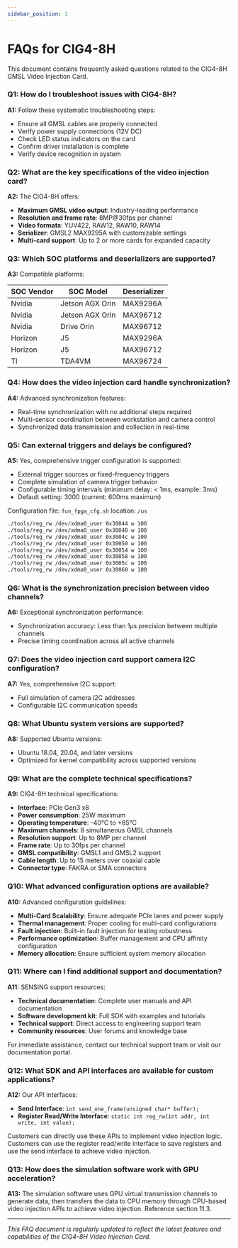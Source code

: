 ```yaml
---
sidebar_position: 1
---
```


# FAQs for CIG4-8H

This document contains frequently asked questions related to the CIG4-8H GMSL Video Injection Card.

<!-- ![SENSING Logo](/img/SENSING_logo_en2.png) -->

### Q1: How do I troubleshoot issues with CIG4-8H?

**A1:** Follow these systematic troubleshooting steps:
- Ensure all GMSL cables are properly connected
- Verify power supply connections (12V DC)
- Check LED status indicators on the card
- Confirm driver installation is complete
- Verify device recognition in system

### Q2: What are the key specifications of the video injection card?

**A2:** The CIG4-8H offers:
- **Maximum GMSL video output**: Industry-leading performance
- **Resolution and frame rate**: 8MP@30fps per channel
- **Video formats**: YUV422, RAW12, RAW10, RAW14
- **Serializer**: GMSL2 MAX9295A with customizable settings
- **Multi-card support**: Up to 2 or more cards for expanded capacity

### Q3: Which SOC platforms and deserializers are supported?

**A3:** Compatible platforms:

| SOC Vendor | SOC Model | Deserializer |
|------------|-----------|--------------|
| Nvidia | Jetson AGX Orin | MAX9296A |
| Nvidia | Jetson AGX Orin | MAX96712 |
| Nvidia | Drive Orin | MAX96712 |
| Horizon | J5 | MAX9296A |
| Horizon | J5 | MAX96712 |
| TI | TDA4VM | MAX96724 |

### Q4: How does the video injection card handle synchronization?

**A4:** Advanced synchronization features:
- Real-time synchronization with no additional steps required
- Multi-sensor coordination between workstation and camera control
- Synchronized data transmission and collection in real-time

### Q5: Can external triggers and delays be configured?

**A5:** Yes, comprehensive trigger configuration is supported:
- External trigger sources or fixed-frequency triggers
- Complete simulation of camera trigger behavior
- Configurable timing intervals (minimum delay: < 1ms, example: 3ms)
- Default setting: 3000 (current: 600ms maximum)

Configuration file: `fun_fpga_cfg.sh` location: `/us`

```bash
./tools/reg_rw /dev/xdma0_user 0x30044 w 100
./tools/reg_rw /dev/xdma0_user 0x30048 w 100
./tools/reg_rw /dev/xdma0_user 0x3004c w 100
./tools/reg_rw /dev/xdma0_user 0x30050 w 100
./tools/reg_rw /dev/xdma0_user 0x30054 w 100
./tools/reg_rw /dev/xdma0_user 0x30058 w 100
./tools/reg_rw /dev/xdma0_user 0x3005c w 100
./tools/reg_rw /dev/xdma0_user 0x30060 w 100
```

### Q6: What is the synchronization precision between video channels?

**A6:** Exceptional synchronization performance:
- Synchronization accuracy: Less than 1μs precision between multiple channels
- Precise timing coordination across all active channels

### Q7: Does the video injection card support camera I2C configuration?

**A7:** Yes, comprehensive I2C support:
- Full simulation of camera I2C addresses
- Configurable I2C communication speeds

### Q8: What Ubuntu system versions are supported?

**A8:** Supported Ubuntu versions:
- Ubuntu 18.04, 20.04, and later versions
- Optimized for kernel compatibility across supported versions

### Q9: What are the complete technical specifications?

**A9:** CIG4-8H technical specifications:
- **Interface**: PCIe Gen3 x8
- **Power consumption**: 25W maximum
- **Operating temperature**: -40°C to +85°C
- **Maximum channels**: 8 simultaneous GMSL channels
- **Resolution support**: Up to 8MP per channel
- **Frame rate**: Up to 30fps per channel
- **GMSL compatibility**: GMSL1 and GMSL2 support
- **Cable length**: Up to 15 meters over coaxial cable
- **Connector type**: FAKRA or SMA connectors

<!-- ![Technical Specifications](/img/SENSING_logo_Homepage.png) -->

### Q10: What advanced configuration options are available?

**A10:** Advanced configuration guidelines:
- **Multi-Card Scalability**: Ensure adequate PCIe lanes and power supply
- **Thermal management**: Proper cooling for multi-card configurations
- **Fault injection**: Built-in fault injection for testing robustness
- **Performance optimization**: Buffer management and CPU affinity configuration
- **Memory allocation**: Ensure sufficient system memory allocation

### Q11: Where can I find additional support and documentation?

**A11:** SENSING support resources:
- **Technical documentation**: Complete user manuals and API documentation
- **Software development kit**: Full SDK with examples and tutorials
- **Technical support**: Direct access to engineering support team
- **Community resources**: User forums and knowledge base

For immediate assistance, contact our technical support team or visit our documentation portal.

### Q12: What SDK and API interfaces are available for custom applications?

**A12:** Our API interfaces:
- **Send Interface**: `int send_one_frame(unsigned char* buffer);`
- **Register Read/Write Interface**: `static int reg_rw(int addr, int write, int value);`

Customers can directly use these APIs to implement video injection logic. Customers can use the register read/write interface to save registers and use the send interface to achieve video injection.

### Q13: How does the simulation software work with GPU acceleration?

**A13:** The simulation software uses GPU virtual transmission channels to generate data, then transfers the data to CPU memory through CPU-based video injection APIs to achieve video injection. Reference section 11.3.

---

*This FAQ document is regularly updated to reflect the latest features and capabilities of the CIG4-8H Video Injection Card.*


